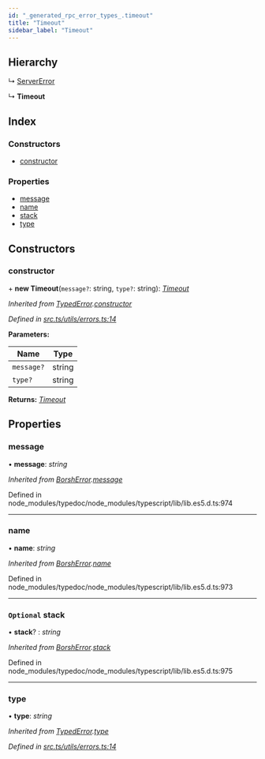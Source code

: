 ```yaml
---
id: "_generated_rpc_error_types_.timeout"
title: "Timeout"
sidebar_label: "Timeout"
---
```


## Hierarchy

  ↳ [ServerError](_generated_rpc_error_types_.servererror.md)

  ↳ **Timeout**

## Index

### Constructors

* [constructor](_generated_rpc_error_types_.timeout.md#constructor)

### Properties

* [message](_generated_rpc_error_types_.timeout.md#message)
* [name](_generated_rpc_error_types_.timeout.md#name)
* [stack](_generated_rpc_error_types_.timeout.md#optional-stack)
* [type](_generated_rpc_error_types_.timeout.md#type)

## Constructors

###  constructor

\+ **new Timeout**(`message?`: string, `type?`: string): *[Timeout](_generated_rpc_error_types_.timeout.md)*

*Inherited from [TypedError](_utils_errors_.typederror.md).[constructor](_utils_errors_.typederror.md#constructor)*

*Defined in [src.ts/utils/errors.ts:14](https://github.com/nearprotocol/nearlib/blob/de49029/src.ts/utils/errors.ts#L14)*

**Parameters:**

Name | Type |
------ | ------ |
`message?` | string |
`type?` | string |

**Returns:** *[Timeout](_generated_rpc_error_types_.timeout.md)*

## Properties

###  message

• **message**: *string*

*Inherited from [BorshError](_utils_serialize_.borsherror.md).[message](_utils_serialize_.borsherror.md#message)*

Defined in node_modules/typedoc/node_modules/typescript/lib/lib.es5.d.ts:974

___

###  name

• **name**: *string*

*Inherited from [BorshError](_utils_serialize_.borsherror.md).[name](_utils_serialize_.borsherror.md#name)*

Defined in node_modules/typedoc/node_modules/typescript/lib/lib.es5.d.ts:973

___

### `Optional` stack

• **stack**? : *string*

*Inherited from [BorshError](_utils_serialize_.borsherror.md).[stack](_utils_serialize_.borsherror.md#optional-stack)*

Defined in node_modules/typedoc/node_modules/typescript/lib/lib.es5.d.ts:975

___

###  type

• **type**: *string*

*Inherited from [TypedError](_utils_errors_.typederror.md).[type](_utils_errors_.typederror.md#type)*

*Defined in [src.ts/utils/errors.ts:14](https://github.com/nearprotocol/nearlib/blob/de49029/src.ts/utils/errors.ts#L14)*
